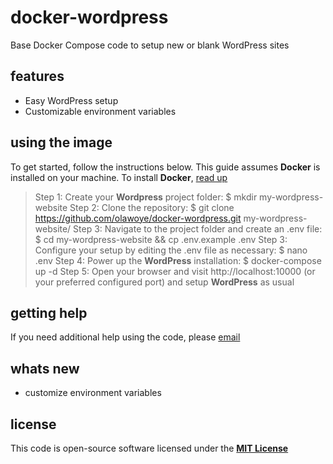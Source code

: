 # docker-wordpress
Base Docker Compose code to setup new or blank WordPress sites

## features
- Easy WordPress setup
- Customizable environment variables

## using the image
To get started, follow the instructions below. This guide assumes **Docker** is installed on your machine. To install **Docker**, [read up](https://docs.docker.com/get-docker/)

> Step 1: Create your **Wordpress** project folder: $ mkdir my-wordpress-website
> Step 2: Clone the repository: $ git clone https://github.com/olawoye/docker-wordpress.git my-wordpress-website/
> Step 3: Navigate to the project folder and create an .env file: $ cd my-wordpress-website && cp .env.example .env
> Step 3: Configure your setup by editing the .env file as necessary: $ nano .env
> Step 4: Power up the **WordPress** installation: $ docker-compose up -d
> Step 5: Open your browser and visit http://localhost:10000 (or your preferred configured port) and setup **WordPress** as usual


## getting help
If you need additional help using the code, please [email](private_bj@yahoo.com)

## whats new
- customize environment variables

## license
This code is open-source software licensed under the [**MIT License**](https://www.mit.edu/~amini/LICENSE.md)
